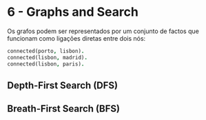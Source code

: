 # 6 - Graphs and Search

Os grafos podem ser representados por um conjunto de factos que funcionam como ligações diretas entre dois nós:

```prolog
connected(porto, lisbon).
connected(lisbon, madrid).
connected(lisbon, paris).
```

## Depth-First Search (DFS)



## Breath-First Search (BFS)